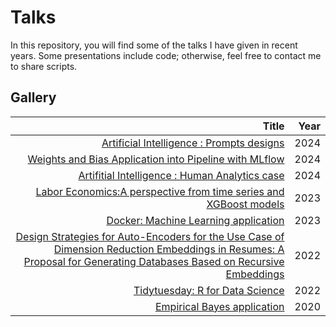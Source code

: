 # Talks


In this repository, you will find some of the talks I have given in recent years. Some presentations include code; otherwise, feel free to contact me to share scripts.


## Gallery

|Title|Year|
|----:|---:|
|[Artificial Intelligence : Prompts designs]()|2024|
|[Weights and Bias Application into Pipeline with MLflow](https://github.com/carlosjimenez88M/talks/tree/master/MLops-wandb)|2024|
|[Artifitial Intelligence : Human Analytics case](https://www.notion.so/Curso-Inteligencia-Artificial-2fd2cb2e54da4f16a3c1b3a76e691080?pvs=4)|2024|
|[Labor Economics:A perspective from time series and XGBoost models ]()|2023|
|[Docker: Machine Learning application](https://github.com/carlosjimenez88M/docker-model)|2023|
|[Design Strategies for Auto-Encoders for the Use Case of Dimension Reduction Embeddings in Resumes: A Proposal for Generating Databases Based on Recursive Embeddings]()|2022|
|[Tidytuesday: R for Data Science](https://github.com/carlosjimenez88M/Tidy-tuesday)|2022|
|[Empirical Bayes application](https://github.com/carlosjimenez88M/Bayes_presentation)|2020|
